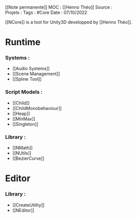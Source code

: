 [[Note permanente]] 
MOC : [[Henno Théo]] 
Source :  
Projets : 
Tags : #Core
Date : 07/10/2022

[[NCore]] is a tool for Unity3D developped by [[Henno Théo]]. 

# Runtime
### Systems : 

 * [[Audio Systems]]
 * [[Scene Management]]
 * [[Spline Tool]]

### Script Models : 
* [[Child]]
* [[ChildMonobehaviour]]
* [[Heap]]
* [[MinMax]]
* [[Singleton]]

### Library : 
* [[NMath]]
* [[NUtils]]
* [[BezierCurve]]


# Editor
### Library : 
* [[CreateUtility]]
* [[NEditor]]